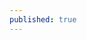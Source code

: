 ```yaml
---
published: true
---
```


<div id='discourse-comments'></div>

<script type="text/javascript">
  DiscourseEmbed = { discourseUrl: 'http://discourse.statseducation.com/',
                     discourseEmbedUrl: '{{ site.baseurl }}/discussion' };

  (function() {
    var d = document.createElement('script'); d.type = 'text/javascript'; d.async = true;
    d.src = DiscourseEmbed.discourseUrl + 'javascripts/embed.js';
    (document.getElementsByTagName('head')[0] || document.getElementsByTagName('body')[0]).appendChild(d);
  })();
</script>